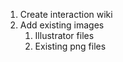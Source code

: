 1. Create interaction wiki
2. Add existing images
    1. Illustrator files
    2. Existing png files